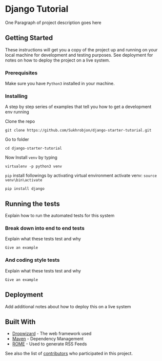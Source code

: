 # Django Tutorial

One Paragraph of project description goes here

## Getting Started

These instructions will get you a copy of the project up and running on your local machine for development and testing purposes. See deployment for notes on how to deploy the project on a live system.

### Prerequisites

Make sure you have `Python3` installed in your machine.



### Installing

A step by step series of examples that tell you how to get a development env running

Clone the repo

```
git clone https://github.com/Sukhrobjon/django-starter-tutorial.git
```

Go to folder

```
cd django-starter-tutorial
```

Now Install `venv` by typing

```
virtualenv -p python3 venv
```
`pip` install followings by activating virtual environment 
activate venv: 
`source venv\bin\activate`
```
pip install django
```
## Running the tests

Explain how to run the automated tests for this system

### Break down into end to end tests

Explain what these tests test and why

```
Give an example
```

### And coding style tests

Explain what these tests test and why

```
Give an example
```

## Deployment

Add additional notes about how to deploy this on a live system

## Built With

* [Dropwizard](http://www.dropwizard.io/1.0.2/docs/) - The web framework used
* [Maven](https://maven.apache.org/) - Dependency Management
* [ROME](https://rometools.github.io/rome/) - Used to generate RSS Feeds


See also the list of [contributors](https://github.com/your/project/contributors) who participated in this project.




